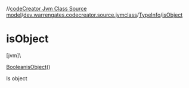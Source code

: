 //[codeCreator Jvm Class Source model](../../../index.md)/[dev.warrengates.codecreator.source.jvmclass](../index.md)/[TypeInfo](index.md)/[isObject](is-object.md)

# isObject

[jvm]\

[Boolean](https://docs.oracle.com/javase/8/docs/api/java/lang/Boolean.html)[isObject](is-object.md)()

Is object
